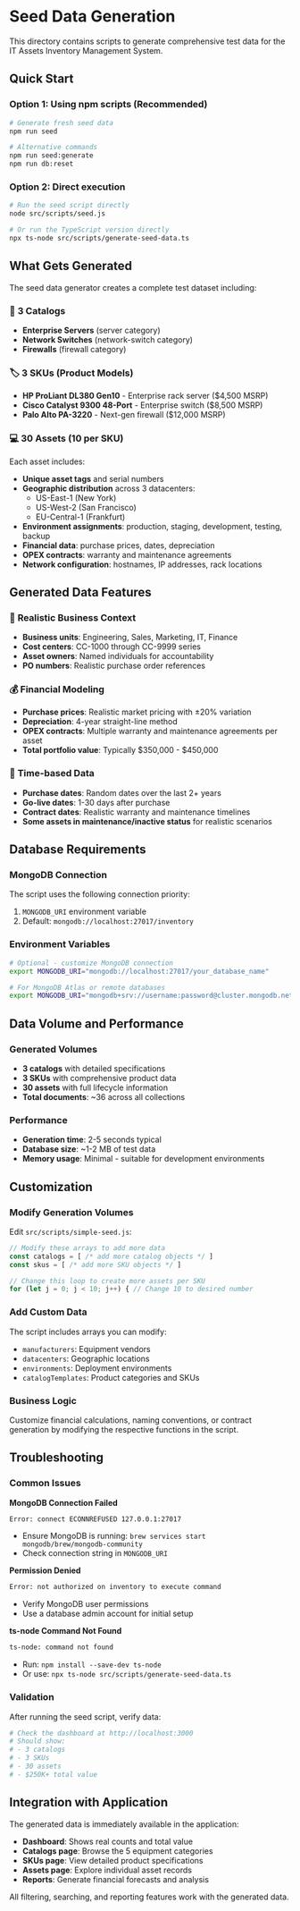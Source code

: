 # Seed Data Generation

This directory contains scripts to generate comprehensive test data for the IT Assets Inventory Management System.

## Quick Start

### Option 1: Using npm scripts (Recommended)
```bash
# Generate fresh seed data
npm run seed

# Alternative commands
npm run seed:generate
npm run db:reset
```

### Option 2: Direct execution
```bash
# Run the seed script directly
node src/scripts/seed.js

# Or run the TypeScript version directly
npx ts-node src/scripts/generate-seed-data.ts
```

## What Gets Generated

The seed data generator creates a complete test dataset including:

### 📁 **3 Catalogs**
- **Enterprise Servers** (server category)
- **Network Switches** (network-switch category)  
- **Firewalls** (firewall category)

### 🏷️ **3 SKUs** (Product Models)
- **HP ProLiant DL380 Gen10** - Enterprise rack server ($4,500 MSRP)
- **Cisco Catalyst 9300 48-Port** - Enterprise switch ($8,500 MSRP)
- **Palo Alto PA-3220** - Next-gen firewall ($12,000 MSRP)

### 💻 **30 Assets** (10 per SKU)
Each asset includes:
- **Unique asset tags** and serial numbers
- **Geographic distribution** across 3 datacenters:
  - US-East-1 (New York)
  - US-West-2 (San Francisco)
  - EU-Central-1 (Frankfurt)
- **Environment assignments**: production, staging, development, testing, backup
- **Financial data**: purchase prices, dates, depreciation
- **OPEX contracts**: warranty and maintenance agreements
- **Network configuration**: hostnames, IP addresses, rack locations

## Generated Data Features

### 🏢 **Realistic Business Context**
- **Business units**: Engineering, Sales, Marketing, IT, Finance
- **Cost centers**: CC-1000 through CC-9999 series
- **Asset owners**: Named individuals for accountability
- **PO numbers**: Realistic purchase order references

### 💰 **Financial Modeling**
- **Purchase prices**: Realistic market pricing with ±20% variation
- **Depreciation**: 4-year straight-line method
- **OPEX contracts**: Multiple warranty and maintenance agreements per asset
- **Total portfolio value**: Typically $350,000 - $450,000

### 📅 **Time-based Data**
- **Purchase dates**: Random dates over the last 2+ years
- **Go-live dates**: 1-30 days after purchase
- **Contract dates**: Realistic warranty and maintenance timelines
- **Some assets in maintenance/inactive status** for realistic scenarios

## Database Requirements

### MongoDB Connection
The script uses the following connection priority:
1. `MONGODB_URI` environment variable
2. Default: `mongodb://localhost:27017/inventory`

### Environment Variables
```bash
# Optional - customize MongoDB connection
export MONGODB_URI="mongodb://localhost:27017/your_database_name"

# For MongoDB Atlas or remote databases
export MONGODB_URI="mongodb+srv://username:password@cluster.mongodb.net/inventory"
```

## Data Volume and Performance

### Generated Volumes
- **3 catalogs** with detailed specifications
- **3 SKUs** with comprehensive product data
- **30 assets** with full lifecycle information
- **Total documents**: ~36 across all collections

### Performance
- **Generation time**: 2-5 seconds typical
- **Database size**: ~1-2 MB of test data
- **Memory usage**: Minimal - suitable for development environments

## Customization

### Modify Generation Volumes
Edit `src/scripts/simple-seed.js`:
```javascript
// Modify these arrays to add more data
const catalogs = [ /* add more catalog objects */ ]
const skus = [ /* add more SKU objects */ ]

// Change this loop to create more assets per SKU
for (let j = 0; j < 10; j++) { // Change 10 to desired number
```

### Add Custom Data
The script includes arrays you can modify:
- `manufacturers`: Equipment vendors
- `datacenters`: Geographic locations  
- `environments`: Deployment environments
- `catalogTemplates`: Product categories and SKUs

### Business Logic
Customize financial calculations, naming conventions, or contract generation by modifying the respective functions in the script.

## Troubleshooting

### Common Issues

**MongoDB Connection Failed**
```bash
Error: connect ECONNREFUSED 127.0.0.1:27017
```
- Ensure MongoDB is running: `brew services start mongodb/brew/mongodb-community`
- Check connection string in `MONGODB_URI`

**Permission Denied**
```bash
Error: not authorized on inventory to execute command
```
- Verify MongoDB user permissions
- Use a database admin account for initial setup

**ts-node Command Not Found**
```bash
ts-node: command not found
```
- Run: `npm install --save-dev ts-node`
- Or use: `npx ts-node src/scripts/generate-seed-data.ts`

### Validation
After running the seed script, verify data:
```bash
# Check the dashboard at http://localhost:3000
# Should show:
# - 3 catalogs
# - 3 SKUs  
# - 30 assets
# - $250K+ total value
```

## Integration with Application

The generated data is immediately available in the application:
- **Dashboard**: Shows real counts and total value
- **Catalogs page**: Browse the 5 equipment categories
- **SKUs page**: View detailed product specifications
- **Assets page**: Explore individual asset records
- **Reports**: Generate financial forecasts and analysis

All filtering, searching, and reporting features work with the generated data.